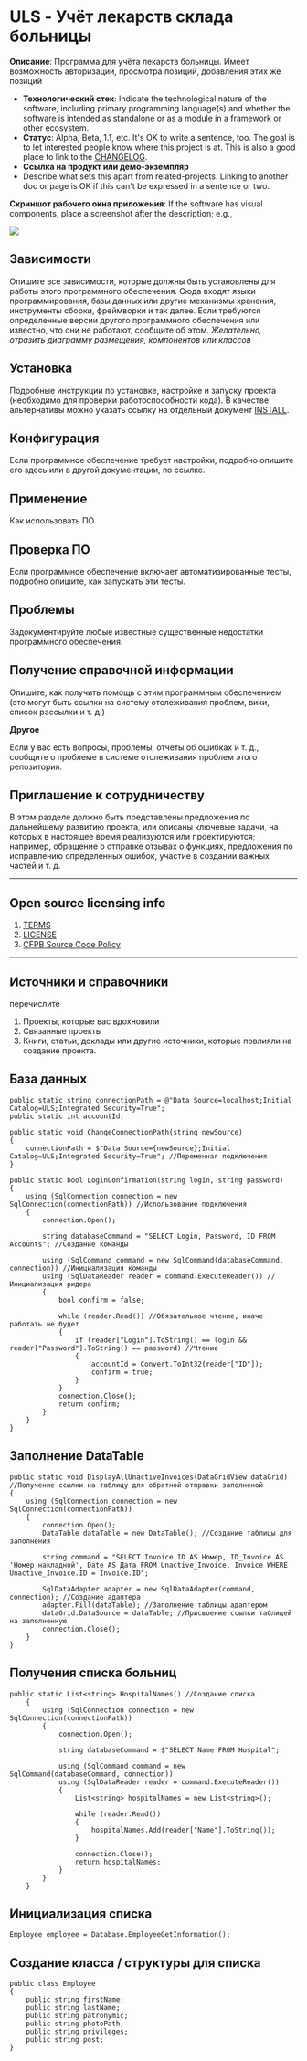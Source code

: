 # ULS - Учёт лекарств склада больницы

**Описание**:  Программа для учёта лекарств больницы. Имеет возможность авторизации, просмотра позиций, добавления этих же позиций 

  - **Технологический стек**: Indicate the technological nature of the software, including primary programming language(s) and whether the software is intended as standalone or as a module in a framework or other ecosystem.
  - **Статус**:  Alpha, Beta, 1.1, etc. It's OK to write a sentence, too. The goal is to let interested people know where this project is at. This is also a good place to link to the [CHANGELOG](CHANGELOG.md).
  - **Ссылка на продукт или демо-экземпляр**
  - Describe what sets this apart from related-projects. Linking to another doc or page is OK if this can't be expressed in a sentence or two.


**Скриншот рабочего окна приложения**: If the software has visual components, place a screenshot after the description; e.g.,

![](https://raw.githubusercontent.com/cfpb/open-source-project-template/main/screenshot.png)


## Зависимости

Опишите все зависимости, которые должны быть установлены для работы этого программного обеспечения.
Сюда входят языки программирования, базы данных или другие механизмы хранения, инструменты сборки, фреймворки и так далее.
Если требуются определенные версии другого программного обеспечения или известно, что они не работают, сообщите об этом.
_Желательно, отразить диаграмму размещения, компонентов или классов_

## Установка

Подробные инструкции по установке, настройке и запуску проекта (необходимо для проверки работоспособности кода).
В качестве альтернативы можно указать ссылку на отдельный документ [INSTALL](INSTALL.md).

## Конфигурация

Если программное обеспечение требует настройки, подробно опишите его здесь или в другой документации, по ссылке.

## Применение

Как использовать ПО

## Проверка ПО

Если программное обеспечение включает автоматизированные тесты, подробно опишите, как запускать эти тесты.

## Проблемы

Задокументируйте любые известные существенные недостатки программного обеспечения.

## Получение справочной информации

Опишите, как получить помощь с этим программным обеспечением (это могут быть ссылки на систему отслеживания проблем, вики, список рассылки и т. д.)

**Другое**

Если у вас есть вопросы, проблемы, отчеты об ошибках и т. д., сообщите о проблеме в системе отслеживания проблем этого репозитория.

## Приглашение к сотрудничеству

В этом разделе должно быть представлены предложения по дальнейшему развитию проекта, или описаны ключевые задачи, на которых в настоящее время реализуются или проектируются; например, обращение о отправке отзывах о функциях, предложения по исправлению определенных ошибок, участие в создании важных частей и т. д.


----

## Open source licensing info
1. [TERMS](TERMS.md)
2. [LICENSE](LICENSE)
3. [CFPB Source Code Policy](https://github.com/cfpb/source-code-policy/)


----

## Источники и справочники
перечислите
1. Проекты, которые вас вдохновили
2. Связанные проекты
3. Книги, статьи, доклады или другие источники, которые повлияли на создание проекта.

## База данных
    public static string connectionPath = @"Data Source=localhost;Initial Catalog=ULS;Integrated Security=True";
    public static int accountId;

    public static void ChangeConnectionPath(string newSource)
    {
        connectionPath = $"Data Source={newSource};Initial Catalog=ULS;Integrated Security=True"; //Переменная подключения
    }

    public static bool LoginConfirmation(string login, string password)
    {
        using (SqlConnection connection = new SqlConnection(connectionPath)) //Использование подключения
        {
            connection.Open();

            string databaseCommand = "SELECT Login, Password, ID FROM Accounts"; //Создание команды

            using (SqlCommand command = new SqlCommand(databaseCommand, connection)) //Инициализация команды
            using (SqlDataReader reader = command.ExecuteReader()) //Инициализация ридера
            {
                bool confirm = false;

                while (reader.Read()) //Обязательное чтение, иначе работать не будет
                {
                    if (reader["Login"].ToString() == login && reader["Password"].ToString() == password) //Чтение
                    {
                        accountId = Convert.ToInt32(reader["ID"]);
                        confirm = true;
                    }
                }
                connection.Close();
                return confirm;
            }
        }
    }
    
## Заполнение DataTable    
    public static void DisplayAllUnactiveInvoices(DataGridView dataGrid) //Получение ссылки на таблицу для обратной отправки заполненой
    {
        using (SqlConnection connection = new SqlConnection(connectionPath))
        {
            connection.Open();
            DataTable dataTable = new DataTable(); //Создание таблицы для заполнения

            string command = "SELECT Invoice.ID AS Номер, ID_Invoice AS 'Номер накладной', Date AS Дата FROM Unactive_Invoice, Invoice WHERE Unactive_Invoice.ID = Invoice.ID";

            SqlDataAdapter adapter = new SqlDataAdapter(command, connection); //Создание адаптера
            adapter.Fill(dataTable); //Заполнение таблицы адаптером
            dataGrid.DataSource = dataTable; //Присвоение ссылки таблицей на заполненную
            connection.Close();
        }
    }
    
## Получения списка больниц
    public static List<string> HospitalNames() //Создание списка
        {
            using (SqlConnection connection = new SqlConnection(connectionPath))
            {
                connection.Open();

                string databaseCommand = $"SELECT Name FROM Hospital";

                using (SqlCommand command = new SqlCommand(databaseCommand, connection))
                using (SqlDataReader reader = command.ExecuteReader())
                {
                    List<string> hospitalNames = new List<string>();

                    while (reader.Read())
                    {
                        hospitalNames.Add(reader["Name"].ToString());
                    }

                    connection.Close();
                    return hospitalNames;
                }
            }
        }
        
## Инициализация списка
    Employee employee = Database.EmployeeGetInformation();

## Создание класса / структуры для списка
    public class Employee
    {
        public string firstName;
        public string lastName;
        public string patronymic;
        public string photoPath;
        public string privileges;
        public string post;
    }